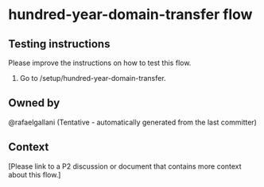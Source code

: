 # hundred-year-domain-transfer flow

## Testing instructions

Please improve the instructions on how to test this flow.

1. Go to /setup/hundred-year-domain-transfer.

## Owned by

@rafaelgallani (Tentative - automatically generated from the last committer)

## Context

[Please link to a P2 discussion or document that contains more context about this flow.]
